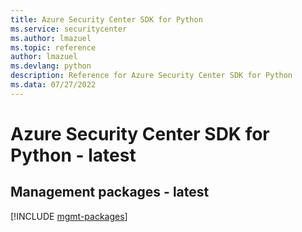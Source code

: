 ```yaml
---
title: Azure Security Center SDK for Python
ms.service: securitycenter
ms.author: lmazuel
ms.topic: reference
author: lmazuel
ms.devlang: python
description: Reference for Azure Security Center SDK for Python
ms.data: 07/27/2022
---
```

# Azure Security Center SDK for Python - latest

## Management packages - latest
[!INCLUDE [mgmt-packages](security-center-mgmt-index.md)]